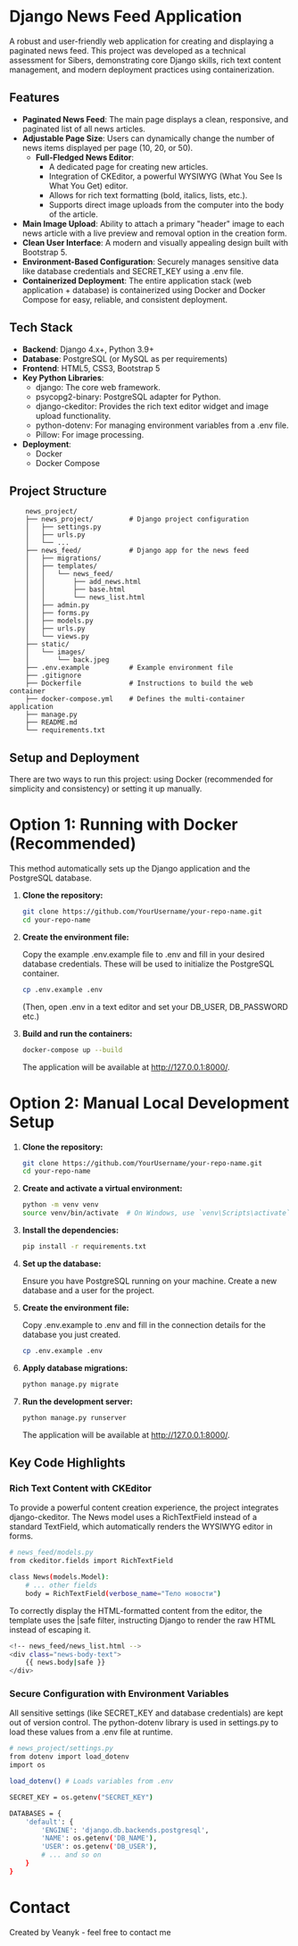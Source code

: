# Django News Feed Application

A robust and user-friendly web application for creating and displaying a paginated news feed. This project was developed as a technical assessment for Sibers, demonstrating core Django skills, rich text content management, and modern deployment practices using containerization.

## Features
- **Paginated News Feed**: The main page displays a clean, responsive, and paginated list of all news articles.
- **Adjustable Page Size**: Users can dynamically change the number of news items displayed per page (10, 20, or 50).
  - **Full-Fledged News Editor**:
    - A dedicated page for creating new articles.
    - Integration of CKEditor, a powerful WYSIWYG (What You See Is What You Get) editor.
    - Allows for rich text formatting (bold, italics, lists, etc.).
    - Supports direct image uploads from the computer into the body of the article.
- **Main Image Upload**: Ability to attach a primary "header" image to each news article with a live preview and removal option in the creation form.
- **Clean User Interface**: A modern and visually appealing design built with Bootstrap 5.
- **Environment-Based Configuration**: Securely manages sensitive data like database credentials and SECRET_KEY using a .env file.
- **Containerized Deployment**: The entire application stack (web application + database) is containerized using Docker and Docker Compose for easy, reliable, and consistent deployment.

## Tech Stack
- **Backend**: Django 4.x+, Python 3.9+
- **Database**: PostgreSQL (or MySQL as per requirements)
- **Frontend**: HTML5, CSS3, Bootstrap 5
- **Key Python Libraries**:
  - django: The core web framework.
  - psycopg2-binary: PostgreSQL adapter for Python.
  - django-ckeditor: Provides the rich text editor widget and image upload functionality.
  - python-dotenv: For managing environment variables from a .env file.
  - Pillow: For image processing.
- **Deployment**:
  - Docker
  - Docker Compose
    
## Project Structure

```text
    news_project/
    ├── news_project/         # Django project configuration
    │   ├── settings.py
    │   ├── urls.py
    │   └── ...
    ├── news_feed/            # Django app for the news feed
    │   ├── migrations/
    │   ├── templates/
    │   │   └── news_feed/
    │   │       ├── add_news.html
    │   │       ├── base.html
    │   │       └── news_list.html
    │   ├── admin.py
    │   ├── forms.py
    │   ├── models.py
    │   ├── urls.py
    │   └── views.py
    ├── static/
    │   └── images/
    │       └── back.jpeg
    ├── .env.example          # Example environment file
    ├── .gitignore
    ├── Dockerfile            # Instructions to build the web container
    ├── docker-compose.yml    # Defines the multi-container application
    ├── manage.py
    ├── README.md
    └── requirements.txt
```

## Setup and Deployment

There are two ways to run this project: using Docker (recommended for simplicity and consistency) or setting it up manually.

# Option 1: Running with Docker (Recommended)

This method automatically sets up the Django application and the PostgreSQL database.
    
1. **Clone the repository:**
    ```bash
    git clone https://github.com/YourUsername/your-repo-name.git
    cd your-repo-name
    ```
    
2. **Create the environment file:**

    Copy the example .env.example file to .env and fill in your desired database credentials. These will be used to initialize the PostgreSQL container.
    ```bash
    cp .env.example .env
    ```
    (Then, open .env in a text editor and set your DB_USER, DB_PASSWORD etc.)

    
3. **Build and run the containers:**
    ```bash
    docker-compose up --build
    ```
    The application will be available at http://127.0.0.1:8000/.
    
# Option 2: Manual Local Development Setup
    
1. **Clone the repository:**
    ```bash
    git clone https://github.com/YourUsername/your-repo-name.git
    cd your-repo-name
    ```
   
2. **Create and activate a virtual environment:**
    ```bash
    python -m venv venv
    source venv/bin/activate  # On Windows, use `venv\Scripts\activate`
    ```
    
3. **Install the dependencies:**
    ```bash
    pip install -r requirements.txt
    ```
    
4. **Set up the database:**
    
    Ensure you have PostgreSQL running on your machine. Create a new database and a user for the project.
    

5. **Create the environment file:**
    
    Copy .env.example to .env and fill in the connection details for the database you just created.
    ```bash
    cp .env.example .env
    ```
    
6. **Apply database migrations:**
    ```bash
    python manage.py migrate
    ```
7.  **Run the development server:**
    ```bash
    python manage.py runserver
    ```
    The application will be available at http://127.0.0.1:8000/.

## Key Code Highlights
### Rich Text Content with CKEditor
To provide a powerful content creation experience, the project integrates django-ckeditor. The News model uses a RichTextField instead of a standard TextField, which automatically renders the WYSIWYG editor in forms.
```bash
# news_feed/models.py
from ckeditor.fields import RichTextField

class News(models.Model):
    # ... other fields
    body = RichTextField(verbose_name="Тело новости")
```
To correctly display the HTML-formatted content from the editor, the template uses the |safe filter, instructing Django to render the raw HTML instead of escaping it.
```bash
<!-- news_feed/news_list.html -->
<div class="news-body-text">
    {{ news.body|safe }}
</div>
```

### Secure Configuration with Environment Variables
All sensitive settings (like SECRET_KEY and database credentials) are kept out of version control. The python-dotenv library is used in settings.py to load these values from a .env file at runtime.
```bash
# news_project/settings.py
from dotenv import load_dotenv
import os

load_dotenv() # Loads variables from .env

SECRET_KEY = os.getenv("SECRET_KEY")

DATABASES = {
    'default': {
        'ENGINE': 'django.db.backends.postgresql',
        'NAME': os.getenv('DB_NAME'),
        'USER': os.getenv('DB_USER'),
        # ... and so on
    }
}
```
# Contact
Created by Veanyk - feel free to contact me